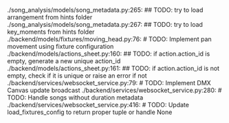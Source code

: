 ./song_analysis/models/song_metadata.py:265:        ## TODO: try to load arrangement from hints folder
./song_analysis/models/song_metadata.py:267:        ## TODO: try to load key_moments from hints folder
./backend/models/fixtures/moving_head.py:76:        # TODO: Implement pan movement using fixture configuration
./backend/models/actions_sheet.py:160:        ## TODO: if action.action_id is empty, generate a new unique action_id
./backend/models/actions_sheet.py:161:        ## TODO: if action.action_id is not empty, check if it is unique or raise an error if not
./backend/services/websocket_service.py:79:                    # TODO: Implement DMX Canvas update broadcast
./backend/services/websocket_service.py:280:            # TODO: Handle songs without duration metadata
./backend/services/websocket_service.py:416:        # TODO: Update load_fixtures_config to return proper tuple or handle None

